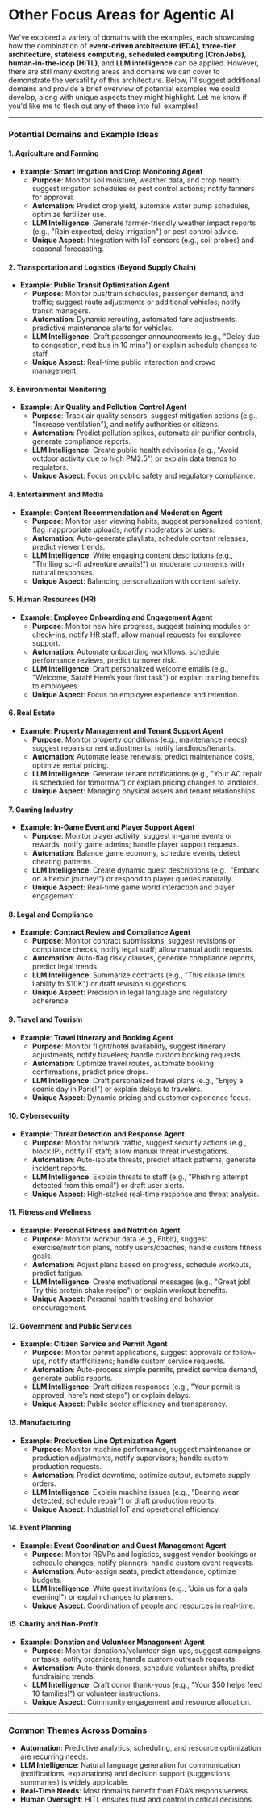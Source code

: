 # Other Focus Areas for Agentic AI

We've explored a variety of domains with the examples, each showcasing how the combination of **event-driven architecture (EDA)**, **three-tier architecture**, **stateless computing**, **scheduled computing (CronJobs)**, **human-in-the-loop (HITL)**, and **LLM intelligence** can be applied. However, there are still many exciting areas and domains we can cover to demonstrate the versatility of this architecture. Below, I’ll suggest additional domains and provide a brief overview of potential examples we could develop, along with unique aspects they might highlight. Let me know if you'd like me to flesh out any of these into full examples!

---

### Potential Domains and Example Ideas

#### 1. Agriculture and Farming
- **Example**: **Smart Irrigation and Crop Monitoring Agent**
  - **Purpose**: Monitor soil moisture, weather data, and crop health; suggest irrigation schedules or pest control actions; notify farmers for approval.
  - **Automation**: Predict crop yield, automate water pump schedules, optimize fertilizer use.
  - **LLM Intelligence**: Generate farmer-friendly weather impact reports (e.g., "Rain expected, delay irrigation") or pest control advice.
  - **Unique Aspect**: Integration with IoT sensors (e.g., soil probes) and seasonal forecasting.

#### 2. Transportation and Logistics (Beyond Supply Chain)
- **Example**: **Public Transit Optimization Agent**
  - **Purpose**: Monitor bus/train schedules, passenger demand, and traffic; suggest route adjustments or additional vehicles; notify transit managers.
  - **Automation**: Dynamic rerouting, automated fare adjustments, predictive maintenance alerts for vehicles.
  - **LLM Intelligence**: Craft passenger announcements (e.g., "Delay due to congestion, next bus in 10 mins") or explain schedule changes to staff.
  - **Unique Aspect**: Real-time public interaction and crowd management.

#### 3. Environmental Monitoring
- **Example**: **Air Quality and Pollution Control Agent**
  - **Purpose**: Track air quality sensors, suggest mitigation actions (e.g., "Increase ventilation"), and notify authorities or citizens.
  - **Automation**: Predict pollution spikes, automate air purifier controls, generate compliance reports.
  - **LLM Intelligence**: Create public health advisories (e.g., "Avoid outdoor activity due to high PM2.5") or explain data trends to regulators.
  - **Unique Aspect**: Focus on public safety and regulatory compliance.

#### 4. Entertainment and Media
- **Example**: **Content Recommendation and Moderation Agent**
  - **Purpose**: Monitor user viewing habits, suggest personalized content, flag inappropriate uploads; notify moderators or users.
  - **Automation**: Auto-generate playlists, schedule content releases, predict viewer trends.
  - **LLM Intelligence**: Write engaging content descriptions (e.g., "Thrilling sci-fi adventure awaits!") or moderate comments with natural responses.
  - **Unique Aspect**: Balancing personalization with content safety.

#### 5. Human Resources (HR)
- **Example**: **Employee Onboarding and Engagement Agent**
  - **Purpose**: Monitor new hire progress, suggest training modules or check-ins, notify HR staff; allow manual requests for employee support.
  - **Automation**: Automate onboarding workflows, schedule performance reviews, predict turnover risk.
  - **LLM Intelligence**: Draft personalized welcome emails (e.g., "Welcome, Sarah! Here’s your first task") or explain training benefits to employees.
  - **Unique Aspect**: Focus on employee experience and retention.

#### 6. Real Estate
- **Example**: **Property Management and Tenant Support Agent**
  - **Purpose**: Monitor property conditions (e.g., maintenance needs), suggest repairs or rent adjustments, notify landlords/tenants.
  - **Automation**: Automate lease renewals, predict maintenance costs, optimize rental pricing.
  - **LLM Intelligence**: Generate tenant notifications (e.g., "Your AC repair is scheduled for tomorrow") or explain pricing changes to landlords.
  - **Unique Aspect**: Managing physical assets and tenant relationships.

#### 7. Gaming Industry
- **Example**: **In-Game Event and Player Support Agent**
  - **Purpose**: Monitor player activity, suggest in-game events or rewards, notify game admins; handle player support requests.
  - **Automation**: Balance game economy, schedule events, detect cheating patterns.
  - **LLM Intelligence**: Create dynamic quest descriptions (e.g., "Embark on a heroic journey!") or respond to player queries naturally.
  - **Unique Aspect**: Real-time game world interaction and player engagement.

#### 8. Legal and Compliance
- **Example**: **Contract Review and Compliance Agent**
  - **Purpose**: Monitor contract submissions, suggest revisions or compliance checks, notify legal staff; allow manual audit requests.
  - **Automation**: Auto-flag risky clauses, generate compliance reports, predict legal trends.
  - **LLM Intelligence**: Summarize contracts (e.g., "This clause limits liability to $10K") or draft revision suggestions.
  - **Unique Aspect**: Precision in legal language and regulatory adherence.

#### 9. Travel and Tourism
- **Example**: **Travel Itinerary and Booking Agent**
  - **Purpose**: Monitor flight/hotel availability, suggest itinerary adjustments, notify travelers; handle custom booking requests.
  - **Automation**: Optimize travel routes, automate booking confirmations, predict price drops.
  - **LLM Intelligence**: Craft personalized travel plans (e.g., "Enjoy a scenic day in Paris!") or explain delays to travelers.
  - **Unique Aspect**: Dynamic pricing and customer experience focus.

#### 10. Cybersecurity
- **Example**: **Threat Detection and Response Agent**
  - **Purpose**: Monitor network traffic, suggest security actions (e.g., block IP), notify IT staff; allow manual threat investigations.
  - **Automation**: Auto-isolate threats, predict attack patterns, generate incident reports.
  - **LLM Intelligence**: Explain threats to staff (e.g., "Phishing attempt detected from this email") or draft user alerts.
  - **Unique Aspect**: High-stakes real-time response and threat analysis.

#### 11. Fitness and Wellness
- **Example**: **Personal Fitness and Nutrition Agent**
  - **Purpose**: Monitor workout data (e.g., Fitbit), suggest exercise/nutrition plans, notify users/coaches; handle custom fitness goals.
  - **Automation**: Adjust plans based on progress, schedule workouts, predict fatigue.
  - **LLM Intelligence**: Create motivational messages (e.g., "Great job! Try this protein shake recipe") or explain workout benefits.
  - **Unique Aspect**: Personal health tracking and behavior encouragement.

#### 12. Government and Public Services
- **Example**: **Citizen Service and Permit Agent**
  - **Purpose**: Monitor permit applications, suggest approvals or follow-ups, notify staff/citizens; handle custom service requests.
  - **Automation**: Auto-process simple permits, predict service demand, generate public reports.
  - **LLM Intelligence**: Draft citizen responses (e.g., "Your permit is approved, here’s next steps") or explain delays.
  - **Unique Aspect**: Public sector efficiency and transparency.

#### 13. Manufacturing
- **Example**: **Production Line Optimization Agent**
  - **Purpose**: Monitor machine performance, suggest maintenance or production adjustments, notify supervisors; handle custom production requests.
  - **Automation**: Predict downtime, optimize output, automate supply orders.
  - **LLM Intelligence**: Explain machine issues (e.g., "Bearing wear detected, schedule repair") or draft production reports.
  - **Unique Aspect**: Industrial IoT and operational efficiency.

#### 14. Event Planning
- **Example**: **Event Coordination and Guest Management Agent**
  - **Purpose**: Monitor RSVPs and logistics, suggest vendor bookings or schedule changes, notify planners; handle custom event requests.
  - **Automation**: Auto-assign seats, predict attendance, optimize budgets.
  - **LLM Intelligence**: Write guest invitations (e.g., "Join us for a gala evening!") or explain changes to planners.
  - **Unique Aspect**: Coordination of people and resources in real-time.

#### 15. Charity and Non-Profit
- **Example**: **Donation and Volunteer Management Agent**
  - **Purpose**: Monitor donations/volunteer sign-ups, suggest campaigns or tasks, notify organizers; handle custom outreach requests.
  - **Automation**: Auto-thank donors, schedule volunteer shifts, predict fundraising trends.
  - **LLM Intelligence**: Craft donor thank-yous (e.g., "Your $50 helps feed 10 families!") or volunteer instructions.
  - **Unique Aspect**: Community engagement and resource allocation.

---

### Common Themes Across Domains
- **Automation**: Predictive analytics, scheduling, and resource optimization are recurring needs.
- **LLM Intelligence**: Natural language generation for communication (notifications, explanations) and decision support (suggestions, summaries) is widely applicable.
- **Real-Time Needs**: Most domains benefit from EDA’s responsiveness.
- **Human Oversight**: HITL ensures trust and control in critical decisions.

